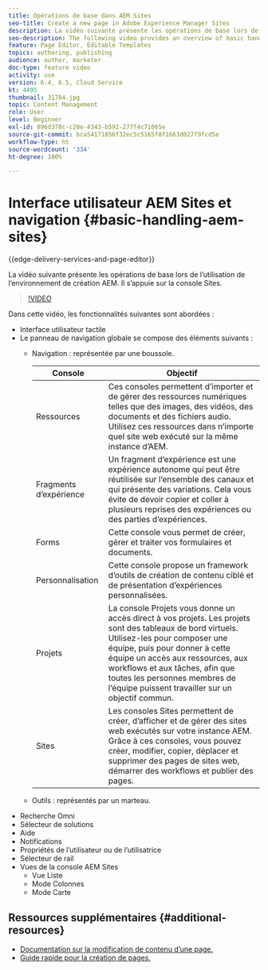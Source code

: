 ```yaml
---
title: Opérations de base dans AEM Sites
seo-title: Create a new page in Adobe Experience Manager Sites
description: La vidéo suivante présente les opérations de base lors de l’utilisation de l’environnement de création AEM. Il s’appuie sur la console Sites.
seo-description: The following video provides an overview of basic handling when using the AEM author environment. It uses the Sites console as a basis.
feature: Page Editor, Editable Templates
topics: authoring, publishing
audience: author, marketer
doc-type: feature video
activity: use
version: 6.4, 6.5, Cloud Service
kt: 4495
thumbnail: 31784.jpg
topic: Content Management
role: User
level: Beginner
exl-id: 896d378c-c20e-4343-b592-277f4c71065e
source-git-commit: bca54171856f32ec5c5165f8f1663d027f9fcd5e
workflow-type: ht
source-wordcount: '334'
ht-degree: 100%

---
```


# Interface utilisateur AEM Sites et navigation {#basic-handling-aem-sites}

{{edge-delivery-services-and-page-editor}}

La vidéo suivante présente les opérations de base lors de l’utilisation de l’environnement de création AEM. Il s’appuie sur la console Sites.

>[!VIDEO](https://video.tv.adobe.com/v/31784?quality=12&learn=on)

Dans cette vidéo, les fonctionnalités suivantes sont abordées :

* Interface utilisateur tactile
* Le panneau de navigation globale se compose des éléments suivants :
   * Navigation : représentée par une boussole.

     | Console | Objectif |
     |---|---|
     | Ressources | Ces consoles permettent d’importer et de gérer des ressources numériques telles que des images, des vidéos, des documents et des fichiers audio. Utilisez ces ressources dans n’importe quel site web exécuté sur la même instance d’AEM. | Communities | Cette console vous permet de créer et de gérer des sites de la communauté, à des fins d’engagement et d’activation. | Commerce | Cela vous permet de gérer les produits, les catalogues de produits et les commandes liés à vos sites de commerce. |
     | Fragments d’expérience | Un fragment d’expérience est une expérience autonome qui peut être réutilisée sur l’ensemble des canaux et qui présente des variations. Cela vous évite de devoir copier et coller à plusieurs reprises des expériences ou des parties d’expériences. |
     | Forms | Cette console vous permet de créer, gérer et traiter vos formulaires et documents. |
     | Personnalisation | Cette console propose un framework d’outils de création de contenu ciblé et de présentation d’expériences personnalisées. |
     | Projets | La console Projets vous donne un accès direct à vos projets. Les projets sont des tableaux de bord virtuels. Utilisez-les pour composer une équipe, puis pour donner à cette équipe un accès aux ressources, aux workflows et aux tâches, afin que toutes les personnes membres de l’équipe puissent travailler sur un objectif commun. |
     | Sites | Les consoles Sites permettent de créer, d’afficher et de gérer des sites web exécutés sur votre instance AEM. Grâce à ces consoles, vous pouvez créer, modifier, copier, déplacer et supprimer des pages de sites web, démarrer des workflows et publier des pages. |

   * Outils : représentés par un marteau.
* Recherche Omni
* Sélecteur de solutions
* Aide
* Notifications
* Propriétés de l’utilisateur ou de l’utilisatrice
* Sélecteur de rail
* Vues de la console AEM Sites
   * Vue Liste
   * Mode Colonnes
   * Mode Carte






## Ressources supplémentaires {#additional-resources}

* [Documentation sur la modification de contenu d’une page.](https://experienceleague.adobe.com/docs/experience-manager-cloud-service/sites/authoring/fundamentals/editing-content.html?lang=fr)
* [Guide rapide pour la création de pages.](https://experienceleague.adobe.com/docs/experience-manager-cloud-service/sites/authoring/getting-started/quick-start.html?lang=fr)
